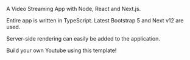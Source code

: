 A Video Streaming App with Node, React and Next.js. 

Entire app is written in TypeScript. Latest Bootstrap 5 and Next v12 are used. 

Server-side rendering can easily be added to the application.

Build your own Youtube using this template!
